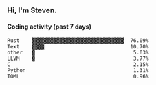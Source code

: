 ### Hi, I'm Steven.

#### Coding activity (past 7 days)
```
Rust    ▓▓▓▓▓▓▓▓▓▓▓▓▓▓▓▓▓▓▓▓▓▓▓▓▓▓▓▓▓▓  76.09%
Text    ▓▓▓▓                            10.70%
other   ▓                                5.03%
LLVM    ▓                                3.77%
C                                        2.15%
Python                                   1.31%
TOML                                     0.96%
```
